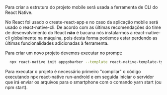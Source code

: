 Para criar a estrutura do projeto mobile será usada a ferramenta de CLI do React Native.

No React foi usado o create-react-app e no caso da aplicação mobile será usado o react-native-cli. De acordo com as últimas recomendações do time de desenvolvimento do React **não** é bacana nós instalarmos a react-native-cli globalmente na máquina, pois desta forma podemos estar perdendo as últimas funcionalidades adicionadas à ferramenta.

Para criar um novo projeto devemos executar no prompt:

```bash
  npx react-native init appgobarber --template react-native-template-typescript
```

Para executar o projeto é necessário primeiro "compilar" o código 
executando npx react-native run-android e em seguida iniciar o servidor que 
irá enviar os arquivos para o smartphone com o comando yarn start (ou npm 
start).
